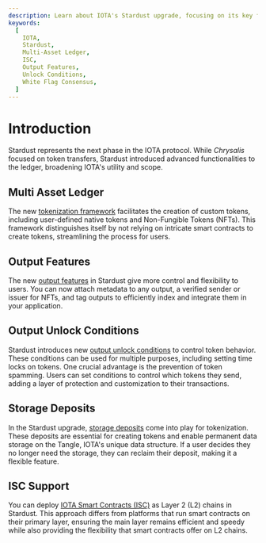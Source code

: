 ```yaml
---
description: Learn about IOTA's Stardust upgrade, focusing on its key features and enhancements.
keywords:
  [
    IOTA,
    Stardust,
    Multi-Asset Ledger,
    ISC,
    Output Features,
    Unlock Conditions,
    White Flag Consensus,
  ]
---
```


# Introduction

Stardust represents the next phase in the IOTA protocol.
While _Chrysalis_ focused on token transfers, Stardust introduced
advanced functionalities to the ledger, broadening IOTA's utility and scope.

## Multi Asset Ledger

The new [tokenization framework](core-concepts/multi-asset-ledger.md) facilitates the creation of custom tokens,
including user-defined native tokens and Non-Fungible Tokens (NFTs).
This framework distinguishes itself by not relying on intricate smart contracts to create tokens,
streamlining the process for users.

## Output Features

The new [output features](core-concepts/output-features.md) in Stardust give more control and flexibility to users.
You can now attach metadata to any output,
a verified sender or issuer for NFTs, and tag outputs to efficiently index and integrate them in your application.

## Output Unlock Conditions

Stardust introduces new [output unlock conditions](core-concepts/output-unlock-conditions.md) to control token behavior.
These conditions can be used for multiple purposes, including setting time locks on tokens.
One crucial advantage is the prevention of token spamming.
Users can set conditions to control which tokens they send,
adding a layer of protection and customization to their transactions.

## Storage Deposits

In the Stardust upgrade, [storage deposits](core-concepts/storage-deposit.md) come into play for tokenization.
These deposits are essential for creating tokens and enable permanent data storage on the Tangle,
IOTA's unique data structure.
If a user decides they no longer need the storage, they can reclaim their deposit, making it a flexible feature.

## ISC Support

You can deploy [IOTA Smart Contracts (ISC)](../../smart-contracts/introduction.md) as Layer 2 (L2) chains
in Stardust.
This approach differs from platforms that run smart contracts on their primary layer,
ensuring the main layer remains efficient and speedy while also providing the flexibility that smart contracts offer on
L2 chains.
